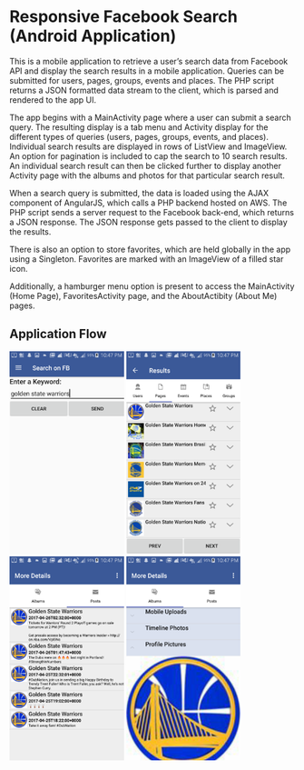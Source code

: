 # Responsive Facebook Search (Android Application)
This is a mobile application to retrieve a user’s search data from Facebook API and display the search results in a mobile application. Queries can be submitted for users, pages, groups, events and places. The PHP script returns a JSON formatted data stream to the client, which is parsed and rendered to the app UI.

The app begins with a MainActivity page where a user can submit a search query. The resulting display is a tab menu and Activity display for the different types of queries (users, pages, groups, events, and places). Individual search results are displayed in rows of ListView and ImageView. An option for pagination is included to cap the search to 10 search results. An individual search result can then be clicked further to display another Activity page with the albums and photos for that particular search result.

When a search query is submitted, the data is loaded using the AJAX component of AngularJS, which calls a PHP backend hosted on AWS. The PHP script sends a server request to the Facebook back-end, which returns a JSON response. The JSON response gets passed to the client to display the results.

There is also an option to store favorites, which are held globally in the app using a Singleton. Favorites are marked with an ImageView of a filled star icon.

Additionally, a hamburger menu option is present to access the MainActivity (Home Page), FavoritesActivity page, and the AboutActibity (About Me) pages.

## Application Flow
<img src="images/FacebookGraphSearchApp1.png" width="40%" height="40%">
<img src="images/FacebookGraphSearchApp2.png" width="40%" height="40%">
<img src="images/FacebookGraphSearchApp3.png" width="40%" height="40%">
<img src="images/FacebookGraphSearchApp4.png" width="40%" height="40%">
